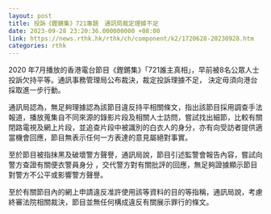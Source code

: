 ```yaml
---
layout: post
title: 投訴《鏗鏘集》721專題　通訊局裁定理據不足
date: 2023-09-28 23:20:36.000000000 +08:00
link: https://news.rthk.hk/rthk/ch/component/k2/1720628-20230928.htm
categories: rthk
---
```


2020 年7月播放的香港電台節目《鏗鏘集》「721誰主真相」，早前被8名公眾人士投訴欠持平等。通訊事務管理局公布裁決，裁定投訴理據不足， 決定毋須向港台採取進一步行動。

通訊局認為，無足夠理據認為該節目違反持平相關條文，指出該節目採用調查手法報道，播放蒐集自不同來源的錄影片段及相關人士訪問，嘗試找出細節，比較有關閉路電視及網上片段，並追查片段中被識別的白衣人的身分，亦有向受訪者提供適當機會回應，節目無表示任何一方表達的意見屬絕對事實。

至於節目被指抹黑及破壞警方聲譽，通訊局說，節目引述監警會報告內容，嘗試向警方查證有關便衣警員身分 ，交代警方對有關批評的回應，無足夠證據顯示節目對警方不公平或影響警方聲譽。

至於有關節目內的網上申請違反准許使用該等資料的目的等指稱，通訊局說，考慮終審法院相關裁決，節目並無任何構成違反有關展示罪行的條文。
